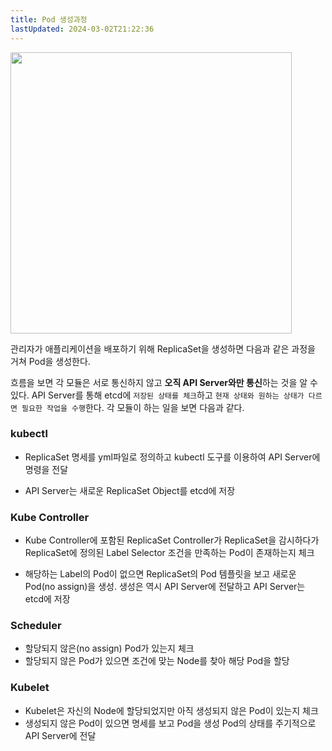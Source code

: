 ```yaml
---
title: Pod 생성과정
lastUpdated: 2024-03-02T21:22:36
---
```


<img height=450px src="https://user-images.githubusercontent.com/81006587/201905478-3e25b868-6274-425f-bdca-e068e9056986.png"/>

관리자가 애플리케이션을 배포하기 위해 ReplicaSet을 생성하면 다음과 같은 과정을 거쳐 Pod을 생성한다.

흐름을 보면 각 모듈은 서로 통신하지 않고 **오직 API Server와만 통신**하는 것을 알 수 있다. API Server를 통해 etcd에 `저장된 상태를 체크`하고 `현재 상태와 원하는 상태가 다르면 필요한 작업을 수행`한다. 각 모듈이 하는 일을 보면 다음과 같다.

### kubectl

- ReplicaSet 명세를 yml파일로 정의하고 kubectl 도구를 이용하여 API Server에 명령을 전달

- API Server는 새로운 ReplicaSet Object를 etcd에 저장

### Kube Controller

- Kube Controller에 포함된 ReplicaSet Controller가 ReplicaSet을 감시하다가 ReplicaSet에 정의된 Label Selector 조건을 만족하는 Pod이 존재하는지 체크

- 해당하는 Label의 Pod이 없으면 ReplicaSet의 Pod 템플릿을 보고 새로운 Pod(no assign)을 생성. 생성은 역시 API Server에 전달하고 API Server는 etcd에 저장

### Scheduler

- 할당되지 않은(no assign) Pod가 있는지 체크
- 할당되지 않은 Pod가 있으면 조건에 맞는 Node를 찾아 해당 Pod을 할당

### Kubelet

- Kubelet은 자신의 Node에 할당되었지만 아직 생성되지 않은 Pod이 있는지 체크
- 생성되지 않은 Pod이 있으면 명세를 보고 Pod을 생성
 Pod의 상태를 주기적으로 API Server에 전달
